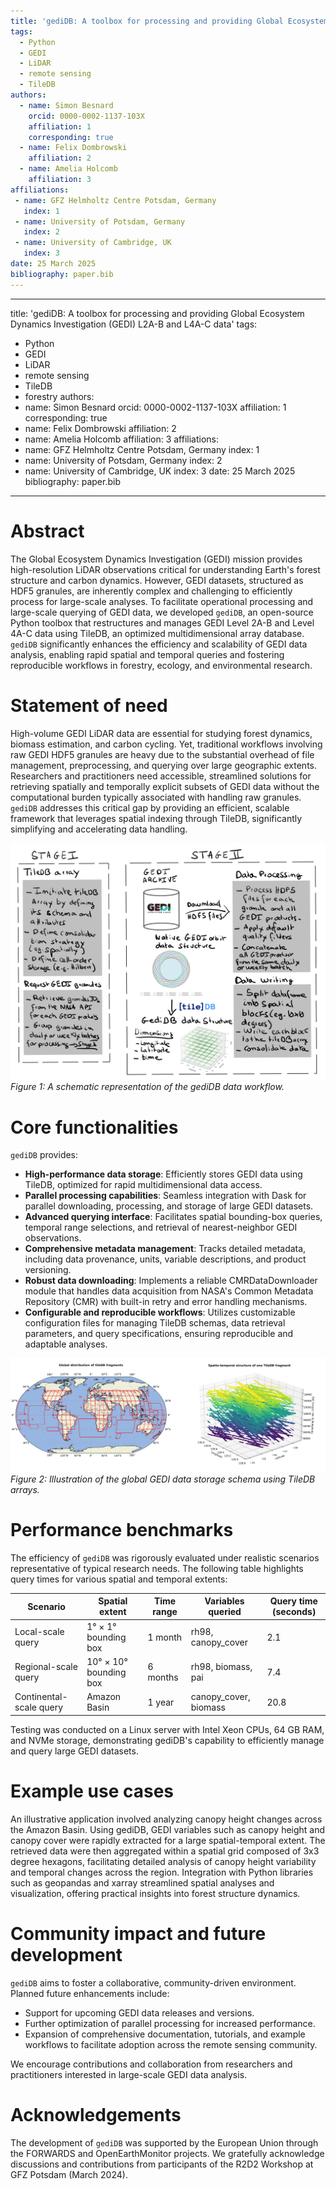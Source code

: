 ```yaml
---
title: 'gediDB: A toolbox for processing and providing Global Ecosystem Dynamics Investigation (GEDI) L2A-B and L4A-C data'
tags:
  - Python
  - GEDI
  - LiDAR
  - remote sensing
  - TileDB
authors:
  - name: Simon Besnard
    orcid: 0000-0002-1137-103X
    affiliation: 1
    corresponding: true
  - name: Felix Dombrowski
    affiliation: 2
  - name: Amelia Holcomb
    affiliation: 3
affiliations:
 - name: GFZ Helmholtz Centre Potsdam, Germany
   index: 1
 - name: University of Potsdam, Germany
   index: 2
 - name: University of Cambridge, UK
   index: 3
date: 25 March 2025
bibliography: paper.bib
---
```


---
title: 'gediDB: A toolbox for processing and providing Global Ecosystem Dynamics Investigation (GEDI) L2A-B and L4A-C data'
tags:
  - Python
  - GEDI
  - LiDAR
  - remote sensing
  - TileDB
  - forestry
authors:
  - name: Simon Besnard
    orcid: 0000-0002-1137-103X
    affiliation: 1
    corresponding: true
  - name: Felix Dombrowski
    affiliation: 2
  - name: Amelia Holcomb
    affiliation: 3
affiliations:
 - name: GFZ Helmholtz Centre Potsdam, Germany
   index: 1
 - name: University of Potsdam, Germany
   index: 2
 - name: University of Cambridge, UK
   index: 3
date: 25 March 2025
bibliography: paper.bib
---

# Abstract

The Global Ecosystem Dynamics Investigation (GEDI) mission provides high-resolution LiDAR observations critical for understanding Earth's forest structure and carbon dynamics. However, GEDI datasets, structured as HDF5 granules, are inherently complex and challenging to efficiently process for large-scale analyses. To facilitate operational processing and large-scale querying of GEDI data, we developed `gediDB`, an open-source Python toolbox that restructures and manages GEDI Level 2A-B and Level 4A-C data using TileDB, an optimized multidimensional array database. `gediDB` significantly enhances the efficiency and scalability of GEDI data analysis, enabling rapid spatial and temporal queries and fostering reproducible workflows in forestry, ecology, and environmental research.

# Statement of need

High-volume GEDI LiDAR data are essential for studying forest dynamics, biomass estimation, and carbon cycling. Yet, traditional workflows involving raw GEDI HDF5 granules are heavy due to the substantial overhead of file management, preprocessing, and querying over large geographic extents. Researchers and practitioners need accessible, streamlined solutions for retrieving spatially and temporally explicit subsets of GEDI data without the computational burden typically associated with handling raw granules. `gediDB` addresses this critical gap by providing an efficient, scalable framework that leverages spatial indexing through TileDB, significantly simplifying and accelerating data handling.

![Schematic representation of the gediDB workflow](figs/GEDIDB_FLOWCHART.png)
*Figure 1: A schematic representation of the gediDB data workflow.*

# Core functionalities

`gediDB` provides:

- **High-performance data storage**: Efficiently stores GEDI data using TileDB, optimized for rapid multidimensional data access.
- **Parallel processing capabilities**: Seamless integration with Dask for parallel downloading, processing, and storage of large GEDI datasets.
- **Advanced querying interface**: Facilitates spatial bounding-box queries, temporal range selections, and retrieval of nearest-neighbor GEDI observations.
- **Comprehensive metadata management**: Tracks detailed metadata, including data provenance, units, variable descriptions, and product versioning.
- **Robust data downloading**: Implements a reliable CMRDataDownloader module that handles data acquisition from NASA's Common Metadata Repository (CMR) with built-in retry and error handling mechanisms.
- **Configurable and reproducible workflows**: Utilizes customizable configuration files for managing TileDB schemas, data retrieval parameters, and query specifications, ensuring reproducible and adaptable analyses.

![TileDB fragment schema for GEDI data](figs/tileDB_fragment_structure.png)
*Figure 2: Illustration of the global GEDI data storage schema using TileDB arrays.*

# Performance benchmarks

The efficiency of `gediDB` was rigorously evaluated under realistic scenarios representative of typical research needs. The following table highlights query times for various spatial and temporal extents:

| Scenario                  | Spatial extent         | Time range | Variables queried           | Query time (seconds) |
|---------------------------|------------------------|------------|-----------------------------|----------------------|
| Local-scale query         | 1° × 1° bounding box   | 1 month    | rh98, canopy_cover          | 2.1                  |
| Regional-scale query      | 10° × 10° bounding box | 6 months   | rh98, biomass, pai          | 7.4                  |
| Continental-scale query   | Amazon Basin           | 1 year     | canopy_cover, biomass       | 20.8                 |

Testing was conducted on a Linux server with Intel Xeon CPUs, 64 GB RAM, and NVMe storage, demonstrating gediDB's capability to efficiently manage and query large GEDI datasets.

# Example use cases

An illustrative application involved analyzing canopy height changes across the Amazon Basin. Using gediDB, GEDI variables such as canopy height and canopy cover were rapidly extracted for a large spatial-temporal extent. The retrieved data were then aggregated within a spatial grid composed of 3x3 degree hexagons, facilitating detailed analysis of canopy height variability and temporal changes across the region. Integration with Python libraries such as geopandas and xarray streamlined spatial analyses and visualization, offering practical insights into forest structure dynamics.

# Community impact and future development

`gediDB` aims to foster a collaborative, community-driven environment. Planned future enhancements include:
- Support for upcoming GEDI data releases and versions.
- Further optimization of parallel processing for increased performance.
- Expansion of comprehensive documentation, tutorials, and example workflows to facilitate adoption across the remote sensing community.

We encourage contributions and collaboration from researchers and practitioners interested in large-scale GEDI data analysis.

# Acknowledgements

The development of `gediDB` was supported by the European Union through the FORWARDS and OpenEarthMonitor projects. We gratefully acknowledge discussions and contributions from participants of the R2D2 Workshop at GFZ Potsdam (March 2024).
